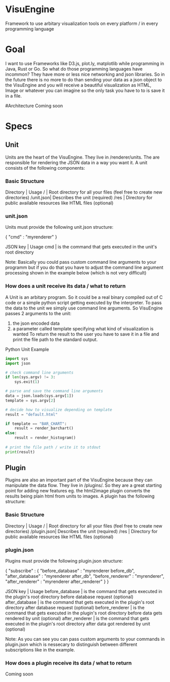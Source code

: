 # VisuEngine
Framework to use arbitary visualization tools on every platform / in every programming language

# Goal
I want to use Frameworks like D3.js, plot.ly, matplotlib while programming in Java, Rust or Go. So what do those programming languages have incommon? They have more or less nice networking and json libraries. So in the future there is no more to do than sending your data as a json object to the VisuEngine and you will receive a beautiful visualization as HTML, Image or whatever you can imagine so the only task you have to to is save it in a file.

#Architecture
Coming soon

# Specs

## Unit
Units are the heart of the VisuEngine. They live in /renderer/units. The are responsible for rendering the JSON data in a way you want it. A unit consists of the following components:

### Basic Structure
Directory | Usage
/         | Root directory for all your files (feel free to create new directories)
/unit.json| Describes the unit (required)
/res      | Directory for public available resources like HTML files (optional)


### unit.json
Units must provide the following unit.json structure:

{
  "cmd" : "myrenderer"
}

JSON key  |   Usage
cmd       | is the command that gets executed in the unit's root directory

Note: Basically you could pass custom command line arguments to your programm but if you do that you have to adjust the command line argument processing shown in the example below (which is not very difficult)

### How does a unit receive its data / what to return

A Unit is an arbitary program. So it could be a real binary compiled out of C code or a simple python script getting executed by the interpreter. To pass the data to the unit we simply use command line arguments. So VisuEngine passes 2 arguments to the unit:
1. the json encoded data
2. a parameter called template specifying what kind of visualization is wanted
To return the result to the user you have to save it in a file and print the file path to the standard output.

Python Unit Example
```python
import sys
import json

# check command line arguments
if len(sys.argv) != 3:
    sys.exit(1)

# parse and save the command line arguments
data = json.loads(sys.argv[1])
template = sys.argv[2]

# decide how to visualize depending on template
result = "default.html"

if template == "BAR_CHART":
    result = render_barchart()
else:
    result = render_histogram()
    
# print the file path / write it to stdout
print(result)
```

## Plugin
Plugins are also an important part of the VisuEngine because they can manipulate the data flow. They live in /plugins/. So they are a great starting point for adding new features eg. the html2image plugin converts the results being plain html from units to images. A plugin has the following structure:

### Basic Structure
Directory | Usage
/         | Root directory for all your files (feel free to create new directories)
/plugin.json| Describes the unit (required)
/res      | Directory for public available resources like HTML files (optional)

### plugin.json
Plugins must provide the following plugin.json structure:

{
  "subscribe" : {
      "before_database" : "myrenderer before_db",
      "after_database" : "myrenderer after_db",
      "before_renderer" : "myrenderer",
      "after_renderer" : "myrenderer after_renderer"
  }
}

JSON key  |   Usage
before_database       | is the command that gets executed in the plugin's root directory before database request (optional)
after_database       | is the command that gets executed in the plugin's root directory after database request (optional)
before_renderer       | is the command that gets executed in the plugin's root directory before data gets rendered by unit (optional)
after_renderer       | is the command that gets executed in the plugin's root directory after data got rendered by unit (optional)


Note: As you can see you can pass custom arguments to your commands in plugin.json which is nessecary to distinguish between different subscriptions like in the example.

### How does a plugin receive its data / what to return
Coming soon
